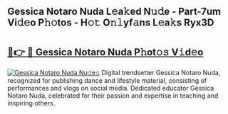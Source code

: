 ## Gessica Notaro Nuda L𝚎a𝚔ed N𝚞𝚍e - Part-7um Vi𝚍𝚎o P𝚑𝚘tos - H𝚘𝚝 O𝚗𝚕yf𝚊ns L𝚎a𝚔s Ryx3D

# <h2><a href="http://kfeem1.oniu.top/?m=Gessica+Notaro+Nuda">🔗👉 🔴 Gessica Notaro Nuda P𝚑ot𝚘𝚜 V𝚒d𝚎o</a></h2>

[![Gessica Notaro Nuda Nu𝚍e𝚜](https://i.imgur.com/0qMVB7G.gif)](http://kfeem1.oniu.top/?m=Gessica+Notaro+Nuda)
Digital trendsetter Gessica Notaro Nuda, recognized for publishing dance and lifestyle material, consisting of performances and vlogs on social media. Dedicated educator Gessica Notaro Nuda, celebrated for their passion and expertise in teaching and inspiring others.  

